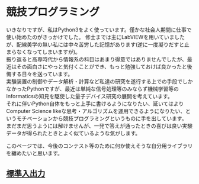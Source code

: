 # 競技プログラミング

いきなりですが、私はPython3をよく使っています。僅かな社会人期間に仕事で使い始めたのがきっかけでした。
修士までは主にLabVIEWを用いていましたが、配線美学の無い私には中々苦労した記憶があります(逆に一度凝りだすと止まらなくなってしまいますが)。<br>
振り返ると高専時代から情報系の科目はあまり得意ではありませんでしたが、最近はその面白さにやっと気付くことができ、もっと勉強しておけば良かったと後悔する日々を送っています。<br>
実験装置の制御やデータ解析・計算など私達の研究を遂行する上での手段でしかなかったPythonですが、最近は単純な信号処理等のみならず機械学習等のInformaticsの知見を駆使した量子デバイス研究の展開を考えています。<br>
それに伴いPython自体をもっと上手に書けるようになりたい、延いてはよりComputer Science likeな思考・アルゴリズムを運用できるようになりたい、というモチベーションから競技プログラミングというものに手を出しています。<br>
まだまだ思うようには解けませんが、一発で答えが通ったときの喜びは良い実験データが得られたときとよく似ているような気がします。<br>

このページでは、今後のコンテスト等のために何か使えそうな自分用ライブラリを纏めたいと思います。<br>

## [標準入出力](./inoutput.md)